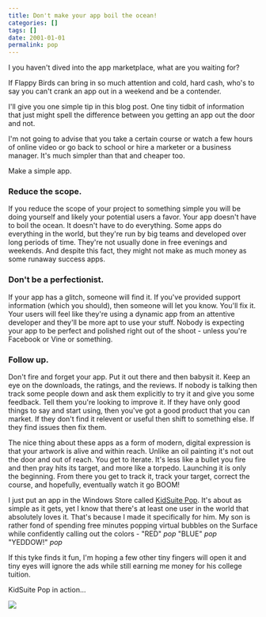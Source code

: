 ```yaml
---
title: Don't make your app boil the ocean!
categories: []
tags: []
date: 2001-01-01
permalink: pop
---
```


I you haven't dived into the app marketplace, what are you waiting for?

If Flappy Birds can bring in so much attention and cold, hard cash, who's to say you can't crank an app out in a weekend and be a contender.

I'll give you one simple tip in this blog post. One tiny tidbit of information that just might spell the difference between you getting an app out the door and not.

I'm not going to advise that you take a certain course or watch a few hours of online video or go back to school or hire a marketer or a business manager. It's much simpler than that and cheaper too.

Make a simple app.

### **Reduce the scope.**

If you reduce the scope of your project to something simple you will be doing yourself and likely your potential users a favor. Your app doesn't have to boil the ocean. It doesn't have to do everything. Some apps do everything in the world, but they're run by big teams and developed over long periods of time. They're not usually done in free evenings and weekends. And despite this fact, they might not make as much money as some runaway success apps.

### **Don't be a perfectionist.**

If your app has a glitch, someone will find it. If you've provided support information (which you should), then someone will let you know. You'll fix it. Your users will feel like they're using a dynamic app from an attentive developer and they'll be more apt to use your stuff. Nobody is expecting your app to be perfect and polished right out of the shoot - unless you're Facebook or Vine or something.

### **Follow up.**

Don't fire and forget your app. Put it out there and then babysit it. Keep an eye on the downloads, the ratings, and the reviews. If nobody is talking then track some people down and ask them explicitly to try it and give you some feedback. Tell them you're looking to improve it. If they have only good things to say and start using, then you've got a good product that you can market. If they don't find it relevent or useful then shift to something else. If they find issues then fix them.

The nice thing about these apps as a form of modern, digital expression is that your artwork is alive and within reach. Unlike an oil painting it's not out the door and out of reach. You get to iterate. It's less like a bullet you fire and then pray hits its target, and more like a torpedo. Launching it is only the beginning. From there you get to track it, track your target, correct the course, and hopefully, eventually watch it go BOOM!

I just put an app in the Windows Store called [KidSuite Pop](http://apps.microsoft.com/windows/app/kidsuite-pop/67dd6cec-d92f-428d-9556-646c64768adf). It's about as simple as it gets, yet I know that there's at least one user in the world that absolutely loves it. That's because I made it specifically for him. My son is rather fond of spending free minutes popping virtual bubbles on the Surface while confidently calling out the colors - "RED" *pop* "BLUE" *pop* "YEDDOW!" *pop*

If this tyke finds it fun, I'm hoping a few other tiny fingers will open it and tiny eyes will ignore the ads while still earning me money for his college tuition.

KidSuite Pop in action...

![](http://codefoster.blob.core.windows.net/site/image/81bd5bddd9664e319277e8f29253fb1d/pop_01_1.jpg)